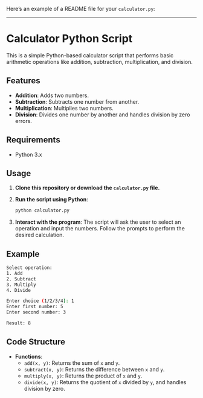 Here’s an example of a README file for your `calculator.py`:

---

# Calculator Python Script

This is a simple Python-based calculator script that performs basic arithmetic operations like addition, subtraction, multiplication, and division.

## Features

- **Addition**: Adds two numbers.
- **Subtraction**: Subtracts one number from another.
- **Multiplication**: Multiplies two numbers.
- **Division**: Divides one number by another and handles division by zero errors.

## Requirements

- Python 3.x

## Usage

1. **Clone this repository or download the `calculator.py` file.**

2. **Run the script using Python**:
   ```bash
   python calculator.py
   ```

3. **Interact with the program**:
   The script will ask the user to select an operation and input the numbers. Follow the prompts to perform the desired calculation.

## Example

```bash
Select operation:
1. Add
2. Subtract
3. Multiply
4. Divide

Enter choice (1/2/3/4): 1
Enter first number: 5
Enter second number: 3

Result: 8
```

## Code Structure

- **Functions**:
  - `add(x, y)`: Returns the sum of `x` and `y`.
  - `subtract(x, y)`: Returns the difference between `x` and `y`.
  - `multiply(x, y)`: Returns the product of `x` and `y`.
  - `divide(x, y)`: Returns the quotient of `x` divided by `y`, and handles division by zero.

